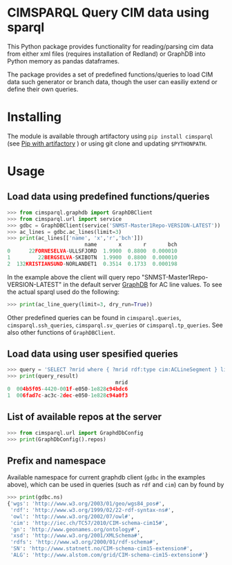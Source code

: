 # CIMSPARQL Query CIM data using sparql

This Python package provides functionality for reading/parsing cim
data from either xml files (requires installation of Redland) or
GraphDB into Python memory as pandas dataframes.

The package provides a set of predefined functions/queries to load CIM
data such generator or branch data, though the user can easiliy extend
or define their own queries.

# Installing

The module is available through artifactory using `pip install
cimsparql` (see [Pip with
artifactory](https://wiki.statnett.no/display/DATASCIENCE/Setting+up+certificates+and+artifactory)
) or using git clone and updating `$PYTHONPATH`.

# Usage


## Load data using predefined functions/queries
```python
>>> from cimsparql.graphdb import GraphDBClient
>>> from cimsparql.url import service
>>> gdbc = GraphDBClient(service('SNMST-Master1Repo-VERSION-LATEST'))
>>> ac_lines = gdbc.ac_lines(limit=3)
>>> print(ac_lines[['name', 'x','r','bch']])
                         name       x       r       bch
0      22FORNESELVA-ULLSFJORD  1.9900  0.8800  0.000010
1         22BERGSELVA-SKIBOTN  1.9900  0.8800  0.000010
2  132KRISTIANSUND-NORLANDET1  0.3514  0.1733  0.000198
```

In the example above the client will query repo
"SNMST-Master1Repo-VERSION-LATEST" in the default server
[GraphDB](https://graphdb.statnett.no) for AC line values. To see the
actual sparql used do the following:
```python
>>> print(ac_line_query(limit=3, dry_run=True))
```

Other predefined queries can be found in `cimsparql.queries`,
`cimsparql.ssh_queries`, `cimsparql.sv_queries` or
`cimsparql.tp_queries`. See also other functions of `GraphDBClient`.

## Load data using user spesified queries


```python
>>> query = 'SELECT ?mrid where { ?mrid rdf:type cim:ACLineSegment } limit 2'
>>> print(query_result)
                                   mrid
0  004b5f05-4420-001f-e050-1e828c94bdc6
1  006fad7c-ac3c-2dec-e050-1e828c94a0f3
```

## List of available repos at the server

```python
>>> from cimsparql.url import GraphdDbConfig
>>> print(GraphDbConfig().repos)
```


## Prefix and namespace

Available namespace for current graphdb client (`gdbc` in the examples
above), which can be used in queries (such as `rdf` and `cim`) can by found by

```python
>>> print(gdbc.ns)
{'wgs': 'http://www.w3.org/2003/01/geo/wgs84_pos#',
 'rdf': 'http://www.w3.org/1999/02/22-rdf-syntax-ns#',
 'owl': 'http://www.w3.org/2002/07/owl#',
 'cim': 'http://iec.ch/TC57/2010/CIM-schema-cim15#',
 'gn': 'http://www.geonames.org/ontology#',
 'xsd': 'http://www.w3.org/2001/XMLSchema#',
 'rdfs': 'http://www.w3.org/2000/01/rdf-schema#',
 'SN': 'http://www.statnett.no/CIM-schema-cim15-extension#',
 'ALG': 'http://www.alstom.com/grid/CIM-schema-cim15-extension#'}
```
